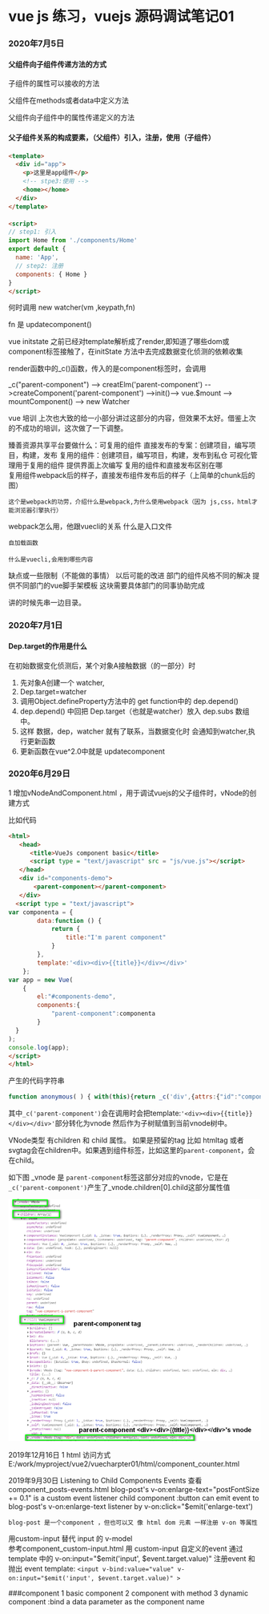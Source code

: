 # vue js 练习，vuejs 源码调试笔记01



### 2020年7月5日

#### 父组件向子组件传递方法的方式

子组件的属性可以接收的方法

父组件在methods或者data中定义方法

父组件向子组件中的属性传递定义的方法

#### 父子组件关系的构成要素，（父组件）引入，注册，使用（子组件）

```html
<template>
  <div id="app">
    <p>这里是app组件</p>
    <!-- stpe3:使用 -->
    <home></home>
  </div>
</template>

<script>
// step1: 引入
import Home from './components/Home'
export default {
  name: 'App',
  // step2: 注册
  components: { Home }   
}
</script>
```



何时调用 new watcher(vm ,keypath,fn)

fn 是 updatecomponent()

vue  initstate 之前已经对template解析成了render,即知道了哪些dom或component标签接触了，在initState 方法中去完成数据变化侦测的依赖收集

render函数中的_c()函数，传入的是component标签时，会调用

_c("parent-component") --> creatElm('parent-component') -->createComponent('parent-component') -->init()--> vue.$mount --> mountComponent() --> new Watcher

vue 培训
上次也大致的给一小部分讲过这部分的内容，但效果不太好。借鉴上次的不成功的培训，这次做了一下调整。

臻善资源共享平台要做什么：可复用的组件
	直接发布的专案：创建项目，编写项目，构建，发布
	复用的组件：创建项目，编写项目，构建，发布到私仓
	可视化管理用于复用的组件
		提供界面上次编写
复用的组件和直接发布区别在哪	
	复用组件webpack后的样子，直接发布组件发布后的样子（上简单的chunk后的图）

	这个是webpack的功劳，介绍什么是webpack,为什么使用webpack（因为 js,css，html才能浏览器引擎执行）
webpack怎么用，他跟vuecli的关系
	什么是入口文件

	自加载函数
	
	什么是vuecli,会用到哪些内容

缺点或一些限制（不能做的事情）
以后可能的改进
	部门的组件风格不同的解决
		提供不同部门的vue脚手架模板
			这块需要具体部门的同事协助完成

讲的时候先串一边目录。

### 2020年7月1日

#### **Dep.target**的作用是什么

在初始数据变化侦测后，某个对象A接触数据（的一部分）时

1.  先对象A创建一个 watcher,
2.  Dep.target=watcher
3. 调用Object.defineProperty方法中的 get function中的 dep.depend()
4. dep.depend() 中回把 Dep.target（也就是watcher）放入 dep.subs 数组中。
5. 这样 数据，dep，watcher 就有了联系，当数据变化时 会通知到watcher,执行更新函数
6. 更新函数在vue^2.0中就是 updatecomponent

### 2020年6月29日

1 增加vNodeAndComponent.html ，用于调试vuejs的父子组件时，vNode的创建方式

比如代码

```html
<html>
   <head>
      <title>VueJs component basic</title>
      <script type = "text/javascript" src = "js/vue.js"></script>
   </head>
   <div id="components-demo">
       <parent-component></parent-component>
   </div>
  <script type = "text/javascript">
var componenta = {
        data:function () {
            return {
                title:"I'm parent component"
            }
        },
        template:'<div><div>{{title}}</div></div>'
    };
var app = new Vue(
    {
        el:"#components-demo",
        components:{
            "parent-component":componenta
        }
  }
);
console.log(app);
</script>
</html>
```

产生的代码字符串

```javascript
function anonymous( ) { with(this){return _c('div',{attrs:{"id":"components-demo"}},[_c('parent-component')],1)} }
```

其中`_c('parent-component')`会在调用时会把template:`'<div><div>{{title}}</div></div>'`部分转化为vnode 然后作为子树赋值到当前vnode树中。

VNode类型 有children 和 child 属性。 如果是预留的tag 比如 htmltag 或者 svgtag会在children中。如果遇到组件标签，比如这里的`parent-component`，会在child。

如下图 _vnode 是 `parent-component`标签这部分对应的vnode，它是在`_c('parent-component')`产生了_vnode.children[0].child这部分属性值

![](imgs/2020-06-29_184646.png)





2019年12月16日
1 html 访问方式 
    E:/work/myproject/vue2/vuecharpter01/html/component_counter.html


2019年9月30日
Listening to Child Components Events
    查看 component_posts-events.html
    blog-post's v-on:enlarge-text="postFontSize += 0.1" is a custom event listener
    child component :button can emit event  to blog-post's v-on:enlarge-text listener  by v-on:click="$emit('enlarge-text')

    blog-post 是一个component ，但也可以又 像 html dom 元素 一样注册 v-on 等属性

用custom-input 替代 input 的 v-model  
    参考component_custom-input.html
        用 custom-input 自定义的event 通过  template 中的 v-on:input="$emit('input', $event.target.value)" 注册event 和 抛出 event
        <custom-input
            v-bind:value="searchText"
            v-on:input="searchText = $event"
          ></custom-input>
        template: `
            <input
            v-bind:value="value"
            v-on:input="$emit('input', $event.target.value)"
            >
        `          


###component 
1 basic component
2 component with method
3 dynamic component   :bind a data parameter as the component name

